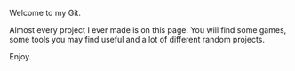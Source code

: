Welcome to my Git.

Almost every project I ever made is on this page. You will find some games, some tools you may find useful and a lot of different random projects.

Enjoy.
